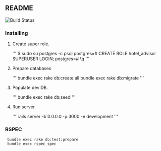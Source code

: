 ## README


![Build Status](https://travis-ci.org/danhaywood/java-testsupport.png?branch=master)


### Installing

1. Create super role.

     '''
     $ sudo su postgres -c psql
     postgres=# CREATE ROLE hotel_advisor SUPERUSER LOGIN;
     postgres=# \q
     '''

2. Prepare databases

     '''
     bundle exec rake db:create:all
     bundle exec rake db:migrate
     '''

3. Populate dev DB.

     '''
     bundle exec rake db:seed
     '''

4. Run server

     '''
     rails server -b 0.0.0.0 -p 3000 -e development
     '''

### RSPEC

     bundle exec rake db:test:prepare
     bundle exec rspec spec
